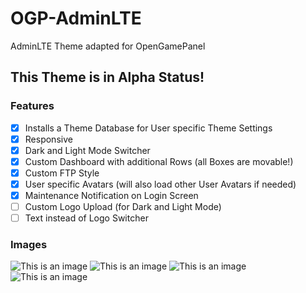 # OGP-AdminLTE
AdminLTE Theme adapted for OpenGamePanel

## This Theme is in Alpha Status!

### Features
- [x] Installs a Theme Database for User specific Theme Settings
- [x] Responsive
- [x] Dark and Light Mode Switcher
- [x] Custom Dashboard with additional Rows (all Boxes are movable!)
- [x] Custom FTP Style
- [x] User specific Avatars (will also load other User Avatars if needed)
- [x] Maintenance Notification on Login Screen
- [ ] Custom Logo Upload (for Dark and Light Mode)
- [ ] Text instead of Logo Switcher

### Images
![This is an image](../main/adminlte_dark.png)
![This is an image](../main/adminlte_light.png)
![This is an image](../main/adminlte_maintenance.png)
![This is an image](../main/adminlte_support_chat.png)
